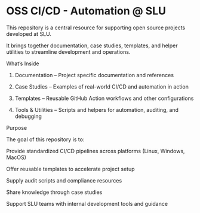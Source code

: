 # OSS CI/CD - Automation @ SLU

This repository is a central resource for supporting open source projects developed at SLU.

It brings together documentation, case studies, templates, and helper utilities to streamline development and operations.

What’s Inside

1. Documentation – Project specific documentation and references

2. Case Studies – Examples of real-world CI/CD and automation in action

3. Templates – Reusable GitHub Action workflows and other configurations

4. Tools & Utilities – Scripts and helpers for automation, auditing, and debugging

Purpose

The goal of this repository is to:

Provide standardized CI/CD pipelines across platforms (Linux, Windows, MacOS)

Offer reusable templates to accelerate project setup

Supply audit scripts and compliance resources

Share knowledge through case studies

Support SLU teams with internal development tools and guidance

